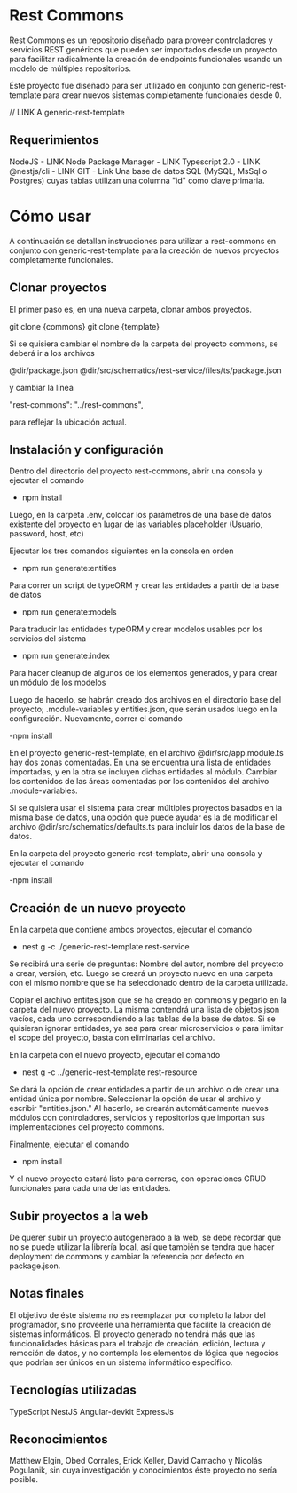 # Rest Commons

Rest Commons es un repositorio diseñado para proveer controladores y servicios REST genéricos que pueden ser importados desde un proyecto para facilitar radicalmente la creación de endpoints funcionales usando un modelo de múltiples repositorios.

Éste proyecto fue diseñado para ser utilizado en conjunto con generic-rest-template para crear nuevos sistemas completamente funcionales desde 0.

// LINK A generic-rest-template

## Requerimientos

NodeJS - LINK
Node Package Manager - LINK
Typescript 2.0 - LINK
@nestjs/cli - LINK
GIT - Link
Una base de datos SQL (MySQL, MsSql o Postgres) cuyas tablas utilizan una columna "id" como clave primaria.

# Cómo usar

A continuación se detallan instrucciones para utilizar a rest-commons en conjunto con generic-rest-template para la creación de nuevos proyectos completamente funcionales.

## Clonar proyectos

El primer paso es, en una nueva carpeta, clonar ambos proyectos.

git clone {commons}
git clone {template}

Si se quisiera cambiar el nombre de la carpeta del proyecto commons, se deberá ir a los archivos 

@dir/package.json
@dir/src/schematics/rest-service/files/ts/package.json

y cambiar la línea

"rest-commons": "../rest-commons",

para reflejar la ubicación actual.

## Instalación y configuración

Dentro del directorio del proyecto rest-commons, abrir una consola y ejecutar el comando

- npm install

Luego, en la carpeta .env, colocar los parámetros de una base de datos existente del proyecto en lugar de las variables placeholder (Usuario, password, host, etc)

Ejecutar los tres comandos siguientes en la consola en orden

- npm run generate:entities

Para correr un script de typeORM y crear las entidades a partir de la base de datos

- npm run generate:models

Para traducir las entidades typeORM y crear modelos usables por los servicios del sistema

- npm run generate:index

Para hacer cleanup de algunos de los elementos generados, y para crear un módulo de los modelos

Luego de hacerlo, se habrán creado dos archivos en el directorio base del proyecto; .module-variables y entities.json, que serán usados luego en la configuración. Nuevamente, correr el comando

-npm install

En el proyecto generic-rest-template, en el archivo @dir/src/app.module.ts hay dos zonas comentadas. En una se encuentra una lista de entidades importadas, y en la otra se incluyen dichas entidades al módulo. Cambiar los contenidos de las áreas comentadas por los contenidos del archivo .module-variables.

Si se quisiera usar el sistema para crear múltiples proyectos basados en la misma base de datos, una opción que puede ayudar es la de modificar el archivo @dir/src/schematics/defaults.ts para incluir los datos de la base de datos.

En la carpeta del proyecto generic-rest-template, abrir una consola y ejecutar el comando

-npm install

## Creación de un nuevo proyecto

En la carpeta que contiene ambos proyectos, ejecutar el comando

- nest g -c ./generic-rest-template rest-service

Se recibirá una serie de preguntas: Nombre del autor, nombre del proyecto a crear, versión, etc. Luego se creará un proyecto nuevo en una carpeta con el mismo nombre que se ha seleccionado dentro de la carpeta utilizada.

Copiar el archivo entites.json que se ha creado en commons y pegarlo en la carpeta del nuevo proyecto. La misma contendrá una lista de objetos json vacíos, cada uno correspondiendo a las tablas de la base de datos. Si se quisieran ignorar entidades, ya sea para crear microservicios o para limitar el scope del proyecto, basta con eliminarlas del archivo.

En la carpeta con el nuevo proyecto, ejecutar el comando

- nest g -c ../generic-rest-template rest-resource

Se dará la opción de crear entidades a partir de un archivo o de crear una entidad única por nombre. Seleccionar la opción de usar el archivo y escribir "entities.json." Al hacerlo, se crearán automáticamente nuevos módulos con controladores, servicios y repositorios que importan sus implementaciones del proyecto commons.

Finalmente, ejecutar el comando

- npm install

Y el nuevo proyecto estará listo para correrse, con operaciones CRUD funcionales para cada una de las entidades.

## Subir proyectos a la web

De querer subir un proyecto autogenerado a la web, se debe recordar que no se puede utilizar la librería local, así que también se tendra que hacer deployment de commons y cambiar la referencia por defecto en package.json. 

## Notas finales

El objetivo de éste sistema no es reemplazar por completo la labor del programador, sino proveerle una herramienta que facilite la creación de sistemas informáticos. El proyecto generado no tendrá más que las funcionalidades básicas para el trabajo de creación, edición, lectura y remoción de datos, y no contempla los elementos de lógica que negocios que podrían ser únicos en un sistema informático específico.

## Tecnologías utilizadas

TypeScript
NestJS
Angular-devkit
ExpressJs

## Reconocimientos

Matthew Elgin, Obed Corrales, Erick Keller, David Camacho y Nicolás Pogulanik, sin cuya investigación y conocimientos éste proyecto no sería posible.
